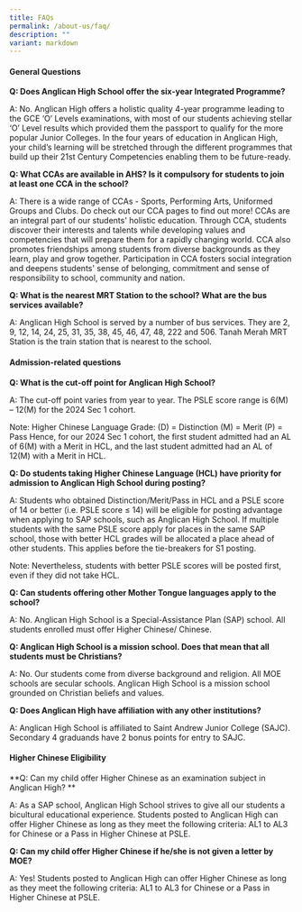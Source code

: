 ```yaml
---
title: FAQs
permalink: /about-us/faq/
description: ""
variant: markdown
---
```

#### General Questions

**Q: Does Anglican High School offer the six-year Integrated Programme?**

A:	No. Anglican High offers a holistic quality 4-year programme leading to the GCE ‘O’ Levels examinations, with most of our students achieving stellar ‘O’ Level results which provided them the passport to qualify for the more popular Junior Colleges. In the four years of education in Anglican High, your child’s learning will be stretched through the different programmes that build up their 21st Century Competencies enabling them to be future-ready.
 	 
**Q:	What CCAs are available in AHS? Is it compulsory for students to join at least one CCA in the school?**

A:	There is a wide range of CCAs - Sports, Performing Arts, Uniformed Groups and Clubs. Do check out our CCA pages to find out more! CCAs are an integral part of our students' holistic education. Through CCA, students discover their interests and talents while developing values and competencies that will prepare them for a rapidly changing world. CCA also promotes friendships among students from diverse backgrounds as they learn, play and grow together. Participation in CCA fosters social integration and deepens students' sense of belonging, commitment and sense of  responsibility to school, community and nation.
 	 
**Q:	What is the nearest MRT Station to the school? What are the bus services available?**

A:	Anglican High School is served by a number of bus services. They are 2, 9, 12, 14, 24, 25, 31, 35, 38, 45, 46, 47, 48, 222 and 506. Tanah Merah MRT Station is the train station that is nearest to the school.
 	 
  
#### Admission-related questions

**Q:	What is the cut-off point for Anglican High School?**

A: The cut-off point varies from year to year. The PSLE score range is 6(M) – 12(M) for the 2024 Sec 1 cohort. 

Note: Higher Chinese Language Grade: (D) = Distinction (M) = Merit (P) = Pass
Hence, for our 2024 Sec 1 cohort, the first student admitted had an AL of 6(M) with a Merit in HCL, and the last student admitted had an AL of 12(M) with a Merit in HCL. 
 	 
**Q:	Do students taking Higher Chinese Language (HCL) have priority for admission to Anglican High School during posting?**

A: Students who obtained Distinction/Merit/Pass in HCL and a PSLE score of 14 or better (i.e. PSLE score ≤ 14) will be eligible for posting advantage when applying to SAP schools, such as Anglican High School.
If multiple students with the same PSLE score apply for places in the same SAP school, those with better HCL grades will be allocated a place ahead of other students. This applies before the tie-breakers for S1 posting.

Note: Nevertheless, students with better PSLE scores will be posted first, even if they did not take HCL.
 	 
**Q:	Can students offering other Mother Tongue languages apply to the school?**

A:	No. Anglican High School is a Special-Assistance Plan (SAP) school. All students enrolled must offer Higher Chinese/ Chinese. 
 	 
**Q:	Anglican High School is a mission school. Does that mean that all students must be Christians?**

A:	No. Our students come from diverse background and religion. All MOE schools are secular schools. Anglican High School is a mission school grounded on Christian beliefs and values.
 	 
**Q:	Does Anglican High have affiliation with any other institutions?**

A:	Anglican High School is affiliated to Saint Andrew Junior College (SAJC). Secondary 4 graduands have 2 bonus points for entry to SAJC.
 	 
 
#### Higher Chinese Eligibility

**Q:	Can my child offer Higher Chinese as an examination subject in Anglican High? **

A:	As a SAP school, Anglican High School strives to give all our students a bicultural educational experience. Students posted to Anglican High can offer Higher Chinese as long as they meet the following criteria: AL1 to AL3 for Chinese or a Pass in Higher Chinese at PSLE.
 	 
**Q:	Can my child offer Higher Chinese if he/she is not given a letter by MOE?**

A:	Yes! Students posted to Anglican High can offer Higher Chinese as long as they meet the following criteria: AL1 to AL3 for Chinese or a Pass in Higher Chinese at PSLE.